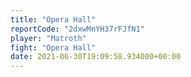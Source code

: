 ```yaml
---
title: "Opera Hall"
reportCode: "2dxwMnYH37rFJfN1"
player: "Matroth"
fight: "Opera Hall"
date: 2021-06-30T19:09:58.934000+00:00
---
```

